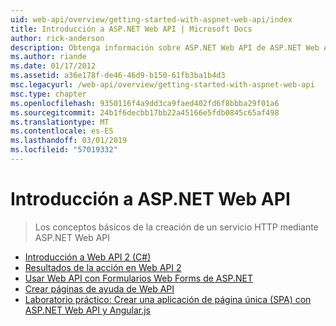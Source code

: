 ```yaml
---
uid: web-api/overview/getting-started-with-aspnet-web-api/index
title: Introducción a ASP.NET Web API | Microsoft Docs
author: rick-anderson
description: Obtenga información sobre ASP.NET Web API de ASP.NET Web API es un marco que facilita la creación de servicios HTTP que llegan a una amplia gama de clientes, incluidos los exploradores...
ms.author: riande
ms.date: 01/17/2012
ms.assetid: a36e178f-de46-46d9-b150-61fb3ba1b4d3
msc.legacyurl: /web-api/overview/getting-started-with-aspnet-web-api
msc.type: chapter
ms.openlocfilehash: 9350116f4a9dd3ca9faed402fd6f8bbba29f01a6
ms.sourcegitcommit: 24b1f6decbb17bb22a45166e5fdb0845c65af498
ms.translationtype: MT
ms.contentlocale: es-ES
ms.lasthandoff: 03/01/2019
ms.locfileid: "57019332"
---
```

<a name="getting-started-with-aspnet-web-api"></a>Introducción a ASP.NET Web API
====================
> Los conceptos básicos de la creación de un servicio HTTP mediante ASP.NET Web API


- [Introducción a Web API 2 (C#)](tutorial-your-first-web-api.md)
- [Resultados de la acción en Web API 2](action-results.md)
- [Usar Web API con Formularios Web Forms de ASP.NET](using-web-api-with-aspnet-web-forms.md)
- [Crear páginas de ayuda de Web API](creating-api-help-pages.md)
- [Laboratorio práctico: Crear una aplicación de página única (SPA) con ASP.NET Web API y Angular.js](build-a-single-page-application-spa-with-aspnet-web-api-and-angularjs.md)
